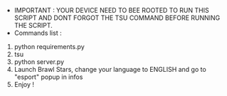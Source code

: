  - IMPORTANT : YOUR DEVICE NEED TO BEE ROOTED TO RUN THIS SCRIPT AND DONT FORGOT THE TSU COMMAND BEFORE RUNNING THE SCRIPT.
 - Commands list :
1) python requirements.py
2) tsu
3) python server.py
4) Launch Brawl Stars, change your language to ENGLISH and go to "esport" popup in infos
5) Enjoy !